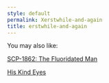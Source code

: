 ```yaml
---
style: default
permalink: Xerstwhile-and-again
title: erstwhile-and-again
---
```

You may also like:

[SCP-1862: The Fluoridated Man](http://scp-wiki.net/scp-1862)

[His Kind Eyes](http://scp-wiki.net/his-kind-eyes)
